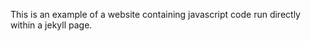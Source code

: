 This is an example of a website containing javascript code run directly within a jekyll page.

<div id='myApp'></div>
<script src="https://cdnjs.cloudflare.com/ajax/libs/three.js/0.166.1/three.module.min.js" integrity="sha512-um3fJtD7kvxl9+3o+aaOKRKxEZPYCUdZG/ntUf2zSyDu1OS93TRlVnnTf83DD2RMT9pjE7BQlmnVRWYMKexnRw==" crossorigin="anonymous" referrerpolicy="no-referrer"></script>
<script src="{{ "/assets/js/three-examples.js" }}"></script>